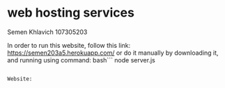 # web hosting services

Semen Khlavich
107305203

In order to run this website, follow this link:
https://semen203a5.herokuapp.com/
or do it manually by downloading it, and running using command:
bash```
node server.js 
```

Website: 
